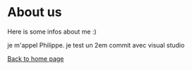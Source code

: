<h1> About us </h1>

Here is some infos about me :)

je m'appel Philippe.
je test un 2em commit avec visual studio

[Back to home page](index.md)
